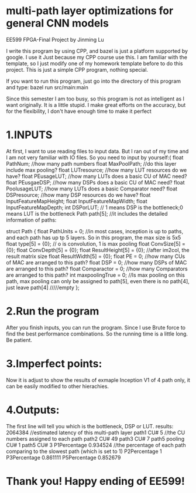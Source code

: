 # multi-path layer optimizations for general CNN models

EE599 FPGA-Final Project by Jinming Lu

I write this program by using CPP, and bazel is just a platform supported by google. I use it Just because my CPP course use this.
I am familiar with the template, so I just modify one of my homework template before to do this project.
This is just a simple CPP program, nothing special. 

If you want to run this program, just go into the directory of this program and type:
bazel run src/main:main

Since this semester I am too busy, so this program is not as intelligent  as I want originally. It is a little stupid.
I make great efforts on the accuracy, but for the flexibility, I don't have enough time to make it perfect

# 1.INPUTS
At first, I want to use reading files to input data. But I ran out of my time and I am not very familiar with IO files.
So you need to input by yourself:(
  float PathNum;    //how many path numbers
  float MaxPoolPath; //do this layer include max pooling?
  float LUTresource;  //how many LUT resources do we have?
  float PEusageLUT;   //how many LUTs does a basic CU of MAC need?
  float PEusgaeDSP;   //how many DSPs does a basic CU of MAC need?
  float PoolusageLUT; //how many LUTs does a basic Comparator need?
  float DSPresource;  //how many DSP resources do we have?
  float InputFeatureMapHeight; 
  float InputFeatureMapWidth;
  float InputFeatureMapDepth;
  int DSPorLUT; // 1 means DSP is the bottleneck;0 means LUT is the bottleneck
  Path path[5]; //it includes the detailed information of paths:

  struct Path {
	float PathUnits = 0; //in most cases, inception is up to paths, and each path has up tp 5 layers. So in this program, the max size is 5x5
	float type[5] = {0};   // o is convolution, 1 is max pooling 
	float ConvSize[5] = {0}; 
	float ConvDepth[5] = {0};
	float ResultHeight[5] = {0};  //after im2col, the result matrix size
	float ResultWidth[5] = {0};
	float PE = 0;	              //how many CUs of MAC are arranged to this path?
  float DSP = 0;                  //how many DSPs of MAC are arranged to this path?
	float Comparactor = 0;        //how many Comparators are arranged to this path?
  int maxpoolingTrue = 0;         //Is max pooling on this path, max pooling can only be assigned to path[5], even there is no path[4], just leave path[4] /////empty
};

# 2.Run the program
After you finish inputs, you can run the program. Since I use Brute force to find the best performance combinations. So the running time is a little long.
Be patient.

# 3.Imperfect points:
Now it is adjust to show the results of exmaple Inception V1 of 4 path only, it can be easily modified to other hierachies.

# 4.Outputs:
The first line will tell you which is the bottleneck, DSP or LUT.
results:
2064384   //estimated latency of this multi-path layer
path1 CU# 5                    //the CU numbers assigned to each path
path2 CU# 49
path3 CU# 7
path5 pooling CU# 1
path5 CU# 3
P1Percentage 0.934524          //the percentage of each path comparing to the slowest path (which is set to 1)
P2Percentage 1
P3Percentage 0.861111
P5Percentage 0.852679

# Thank you! Happy ending of EE599!